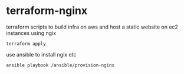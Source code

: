 # terraform-nginx

terraform scripts to build infra on aws and host a static website on ec2 instances using ngix

```
terraform apply 
```

use ansible to install ngix etc

```
ansible playbook /ansible/provision-nginx

```
